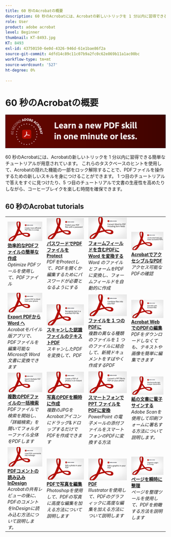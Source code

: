 ```yaml
---
title: 60 秒のAcrobatの概要
description: 60 秒のAcrobatには、Acrobatの新しいトリックを 1 分以内に習得できる簡単なチュートリアルが用意されています
role: User
product: adobe acrobat
level: Beginner
thumbnail: KT-8493.jpg
KT: 8493
exl-id: 43750150-6e0d-4326-946d-61e1bae86f2a
source-git-commit: 4dfd14c89c11c07b9a2fc0c62e869b11a1ac00bc
workflow-type: tm+mt
source-wordcount: '527'
ht-degree: 0%

---
```


# 60 秒のAcrobatの概要

![60 秒のAcrobat Image](../assets/Hero-60sec.png)

60 秒のAcrobatには、Acrobatの新しいトリックを 1 分以内に習得できる簡単なチュートリアルが用意されています。 これらのタスクベースのヒントを使用して、Acrobatの隠れた機能の一部をロック解除することで、PDFファイルを操作するための新しいスキルを身につけることができます。 1 つ目のチュートリアルで答えをすぐに見つけたり、5 つ目のチュートリアルで文書の生産性を高めたりしながら、コーヒーブレイクを楽しむ時間を確保できます。

## 60 秒のAcrobat tutorials

<table style="table-layout:fixed">
<tr>
  <td>
    <a href="optimize.md">
      <img alt="効率的なPDFファイルの簡単な作成" src="../assets/60sec_Optimize_1280.jpg" />
    </a>
    <div>
    <a href="optimize.md"><strong>効率的なPDFファイルの簡単な作成</strong></a>
    </div>
    <em>Optimize PDFツールを使用して、PDFファイル</em>
    <br>
  </td>
  <td>
    <a href="protect.md">
      <img alt="パスワードでPDFファイルをProtect" src="../assets/60sec_Protect_1280.jpg" />
    </a>
    <div>
    <a href="protect.md"><strong>パスワードでPDFファイルをProtect</strong></a>
    </div>
    <em>PDFをProtectして、PDFを開くか編集するためにパスワードが必要となるようにする</em>
    <br>
  </td>
  <td>
    <a href="wordform.md">
      <img alt="フォームフィールドを含むPDFに Word を変換する" src="../assets/60sec_Wordform_1280.jpg" />
    </a>
    <div>
     <a href="wordform.md"><strong>フォームフィールドを含むPDFに Word を変換する</strong></a>
    </div>
    <em>Word のファイルとフォームをPDFに変換し、フォームフィールドを自動的に作成</em>
    <br>
  </td>
  <td>
    <a href="accessible.md">
      <img alt="AcrobatでアクセシブルなPDF" src="../assets/60sec_Accessible_1280.jpg" />
    </a>
    <div>
    <a href="accessible.md"><strong>AcrobatでアクセシブルなPDF</strong></a>
    </div>
    <em>アクセス可能なPDFの確認</em>
    <br>
  </td>
</tr>
<tr>
  <td>
    <a href="exportwordphone.md">
      <img alt="Export PDFから Word へ" src="../assets/60sec_Exportphone_1280.jpg" />
    </a>
    <div>
    <a href="exportwordphone.md"><strong>Export PDFから Word へ</strong></a>
    </div>
    <em>Acrobatモバイル版アプリで、PDFファイルを編集可能なMicrosoft Word 文書に変換できます</em>
    <br>
  </td>
  <td>
    <a href="textrecognition.md">
      <img alt="スキャンした認識ファイルのテキストPDF" src="../assets/60sec_Textrecognition_1280.jpg" />
    </a>
    <div>
     <a href="textrecognition.md"><strong>スキャンした認識ファイルのテキストPDF</strong></a>
    </div>
    <em>スキャンしたPDFを変換して、PDF</em>
    <br>
  </td>
  <td>
    <a href="combine-to-one-pdf.md">
      <img alt="ファイルを 1 つのPDFに" src="../assets/60sec_Combine_1280.jpg" />
    </a>
    <div>
    <a href="combine-to-one-pdf.md"><strong>ファイルを 1 つのPDFに</strong></a>
    </div>
    <em>複数の異なる種類のファイルを 1 つのファイルに結合して、新規ドキュメントをすばやく作成するPDF</em>
    <br>
  </td>
  <td>
    <a href="edit.md">
      <img alt="Acrobat Web でのPDFの編集" src="../assets/60sec_Edit_1280.jpg" />
    </a>
    <div>
    <a href="edit.md"><strong>Acrobat Web でのPDFの編集</strong></a>
    </div>
    <em>PDFをダウンロードしなくても、テキストや画像を簡単に編集できます</em>
    <br>
  </td>
</tr>
<tr>
  <td>
    <a href="search.md">
      <img alt="複数のPDFファイルの一括検索" src="../assets/60sec_Search_1280.jpg" />
    </a>
    <div>
     <a href="search.md"><strong>複数のPDFファイルの一括検索</strong></a>
    </div>
    <em>PDFファイルで検索を開始し、「詳細検索」を開いてフォルダーファイル全体をPDFします</em>
    <br>
  </td>
  <td>
    <a href="photo.md">
      <img alt="写真のPDFを瞬時に作成" src="../assets/60sec_Photo_1280.jpg" />
    </a>
    <div>
    <a href="photo.md"><strong>写真のPDFを瞬時に作成</strong></a>
    </div>
    <em>複数のJPGをAcrobatアイコンにドラッグ&amp;ドロップするだけでPDFを作成できます</em>
    <br>
  </td>
  <td>
    <a href="phone.md">
      <img alt="スマートフォンで PPT ファイルをPDFに変換" src="../assets/60sec_Phone_1280.jpg" />
    </a>
    <div>
    <a href="phone.md"><strong>スマートフォンで PPT ファイルをPDFに変換</strong></a>
    </div>
    <em>PowerPoint の電子メールの添付ファイルをスマートフォンのPDFに変換する方法</em>
    <br>
  </td>  
  <td>
    <a href="sign.md">
      <img alt="紙の文書に電子サインする" src="../assets/60sec_Sign_1280.jpg" />
    </a>
    <div>
    <a href="sign.md"><strong>紙の文書に電子サインする</strong></a>
    </div>
    <em>Adobe Scanを使用して印刷フォームに署名する方法について説明します。</em>
    <br>
  </td>
</tr>
<tr>
  <td>
    <a href="indesign.md">
      <img alt="PDFコメントの読み込みInDesign" src="../assets/60sec_InDesign_1280.jpg" />
    </a>
    <div>
    <a href="indesign.md"><strong>PDFコメントの読み込みInDesign</strong></a>
    </div>
    <em>Acrobatの共有レビューの後に、PDFのコメントをInDesignに読み込む方法について説明します。</em>
    <br>
  </td>
   <td>
    <a href="editphoto.md">
      <img alt="PDFで写真を編集" src="../assets/60sec_Editphoto_1280.jpg" />
    </a>
    <div>
    <a href="editphoto.md"><strong>PDFで写真を編集</strong></a>
    </div>
    <em>Photoshopを使用して、PDFの写真に高度な編集を加える方法について説明します</em>
    <br>
  </td>
  <td>
    <a href="editgraphic.md">
      <img alt="PDF" src="../assets/60sec_Editgraphic_1280.jpg" />
    </a>
    <div>
    <a href="editgraphic.md"><strong>PDF</strong></a>
    </div>
    <em>Illustratorを使用して、PDFのグラフィックに高度な編集を加える方法について説明します</em>
    <br>
  </td>
  <td>
    <a href="organize.md">
      <img alt="ページを瞬時に整理" src="../assets/60sec_Organize_1280.jpg" />
    </a>
    <div>
    <a href="organize.md"><strong>ページを瞬時に整理</strong></a>
    </div>
    <em>ページを整理ツールを使用して、PDFを俯瞰する方法を説明します</em>
    <br>
  </td>
</tr>
</table>
